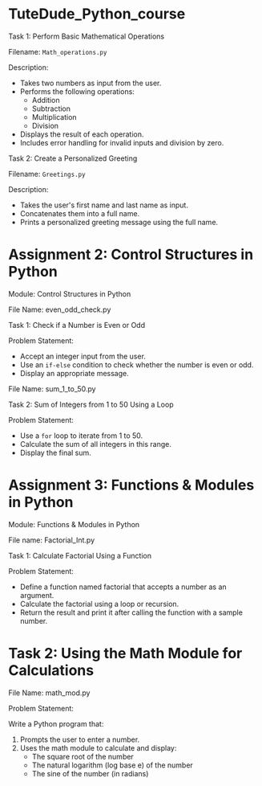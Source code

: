 # TuteDude_Python_course

 Task 1: Perform Basic Mathematical Operations

Filename: `Math_operations.py`

Description:
- Takes two numbers as input from the user.
- Performs the following operations:
  - Addition
  - Subtraction
  - Multiplication
  - Division
- Displays the result of each operation.
- Includes error handling for invalid inputs and division by zero.


Task 2: Create a Personalized Greeting

Filename: `Greetings.py`

 Description:
- Takes the user's first name and last name as input.
- Concatenates them into a full name.
- Prints a personalized greeting message using the full name.


# Assignment 2: Control Structures in Python


  Module: Control Structures in Python

File Name: even_odd_check.py

 Task 1: Check if a Number is Even or Odd

 Problem Statement:
- Accept an integer input from the user.
- Use an `if-else` condition to check whether the number is even or odd.
- Display an appropriate message.


File Name: sum_1_to_50.py

 Task 2: Sum of Integers from 1 to 50 Using a Loop

 Problem Statement:
- Use a `for` loop to iterate from 1 to 50.
- Calculate the sum of all integers in this range.
- Display the final sum.



# Assignment 3: Functions & Modules in Python


 Module: Functions & Modules in Python

File name: Factorial_Int.py

 Task 1: Calculate Factorial Using a Function

 Problem Statement:
- Define a function named factorial that accepts a number as an argument.
- Calculate the factorial using a loop or recursion.
- Return the result and print it after calling the function with a sample number.

# Task 2: Using the Math Module for Calculations

File Name: math_mod.py

 Problem Statement:

Write a Python program that:

1. Prompts the user to enter a number.
2. Uses the math module to calculate and display:
   - The square root of the number
   - The natural logarithm (log base e) of the number
   - The sine of the number (in radians)


